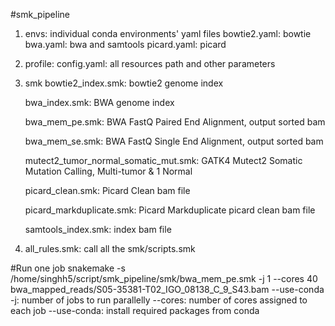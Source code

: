 #smk_pipeline
1. envs: individual conda environments' yaml files
	bowtie2.yaml: bowtie
	bwa.yaml: bwa and samtools
	picard.yaml: picard

2. profile:
	config.yaml: all resources path and other parameters
3. smk
	bowtie2_index.smk: bowtie2 genome index
	
	bwa_index.smk: BWA genome index
	
	bwa_mem_pe.smk: BWA FastQ Paired End Alignment, output sorted bam
	
	bwa_mem_se.smk: BWA FastQ Single End Alignment, output sorted bam
	
	mutect2_tumor_normal_somatic_mut.smk: GATK4 Mutect2 Somatic Mutation Calling, Multi-tumor & 1 Normal
	
	picard_clean.smk: Picard Clean bam file
	
	picard_markduplicate.smk: Picard Markduplicate picard clean bam file
	
	samtools_index.smk: index bam file

4. all_rules.smk: call all the smk/scripts.smk

#Run one job
snakemake -s /home/singhh5/script/smk_pipeline/smk/bwa_mem_pe.smk -j 1 --cores 40 bwa_mapped_reads/S05-35381-T02_IGO_08138_C_9_S43.bam --use-conda
-j: number of jobs to run parallelly
--cores: number of cores assigned to each job
--use-conda: install required packages from conda
